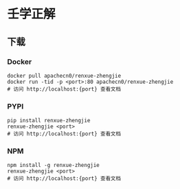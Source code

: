 # 壬学正解

## 下载

### Docker

```
docker pull apachecn0/renxue-zhengjie
docker run -tid -p <port>:80 apachecn0/renxue-zhengjie
# 访问 http://localhost:{port} 查看文档
```

### PYPI

```
pip install renxue-zhengjie
renxue-zhengjie <port>
# 访问 http://localhost:{port} 查看文档
```

### NPM

```
npm install -g renxue-zhengjie
renxue-zhengjie <port>
# 访问 http://localhost:{port} 查看文档
```